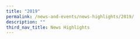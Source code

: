 ```yaml
---
title: "2019"
permalink: /news-and-events/news-highlights/2019/
description: ""
third_nav_title: News Highlights
---
```

